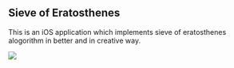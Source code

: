 <h2>Sieve of Eratosthenes</h2>

This is an iOS application which implements sieve of eratosthenes alogorithm in better and in creative way. 

<img src="https://photos-6.dropbox.com/t/2/AADBuaOjeAK20-WPYYk9LJNrAMspC-L0vwBJ7X07BbKjlQ/12/160853984/png/32x32/1/_/1/2/Simulator%20Screen%20Shot%20Dec%209%2C%202016%2C%2010.02.07%20PM.png/ENaw5noYgQ0gBygH/FGhp5-TJV2FoubsEqn8FVt9bzMIZyLiWM3mdVWmzNaE?size=2048x1536&size_mode=3">

